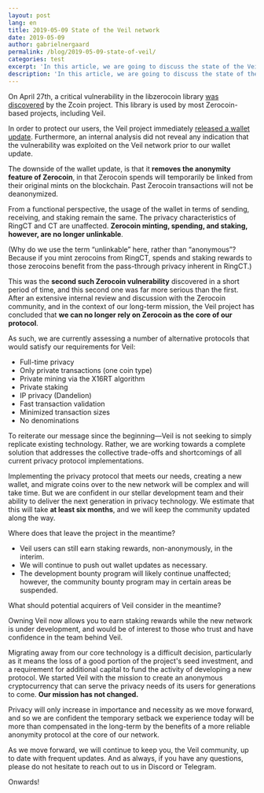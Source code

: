```yaml
---
layout: post
lang: en
title: 2019-05-09 State of the Veil network
date: 2019-05-09
author: gabrielnergaard
permalink: /blog/2019-05-09-state-of-veil/
categories: test
excerpt: 'In this article, we are going to discuss the state of the Veil network, including our decision to replace Zerocoin with a new privacy protocol.'
description: 'In this article, we are going to discuss the state of the Veil network, including our decision to replace Zerocoin with a new privacy protocol.'
---
```


On April 27th, a critical vulnerability in the libzerocoin library [was discovered](https://zcoin.io/further-disclosure-on-zerocoin-vulnerability) by the Zcoin project. This library is used by most Zerocoin-based projects, including Veil.

In order to protect our users, the Veil project immediately [released a wallet update](https://veil-project.com/news/wallet-1-0-3-0/). Furthermore, an internal analysis did not reveal any indication that the vulnerability was exploited on the Veil network prior to our wallet update.

The downside of the wallet update, is that it **removes the anonymity feature of Zerocoin**, in that Zerocoin spends will temporarily be linked from their original mints on the blockchain. Past Zerocoin transactions will not be deanonymized.

From a functional perspective, the usage of the wallet in terms of sending, receiving, and staking remain the same. The privacy characteristics of RingCT and CT are unaffected. **Zerocoin minting, spending, and staking, however, are no longer unlinkable**. 

(Why do we use the term “unlinkable” here, rather than “anonymous”? Because if you mint zerocoins from RingCT, spends and staking rewards to those zerocoins benefit from the pass-through privacy inherent in RingCT.)

This was the **second such Zerocoin vulnerability** discovered in a short period of time, and this second one was far more serious than the first. After an extensive internal review and discussion with the Zerocoin community, and in the context of our long-term mission, the Veil project has concluded that **we can no longer rely on Zerocoin as the core of our protocol**. 

As such, we are currently assessing a number of alternative protocols that would satisfy our requirements for Veil:

- Full-time privacy
- Only private transactions (one coin type)
- Private mining via the X16RT algorithm
- Private staking
- IP privacy (Dandelion)
- Fast transaction validation
- Minimized transaction sizes
- No denominations

To reiterate our message since the beginning—Veil is not seeking to simply replicate existing technology. Rather, we are working towards a complete solution that addresses the collective trade-offs and shortcomings of all current privacy protocol implementations.

Implementing the privacy protocol that meets our needs, creating a new wallet, and migrate coins over to the new network will be complex and will take time. But we are confident in our stellar development team and their ability to deliver the next generation in privacy technology. We estimate that this will take **at least six months**, and we will keep the community updated along the way.

Where does that leave the project in the meantime?

- Veil users can still earn staking rewards, non-anonymously, in the interim. 
- We will continue to push out wallet updates as necessary. 
- The development bounty program will likely continue unaffected; however, the community bounty program may in certain areas be suspended.

What should potential acquirers of Veil consider in the meantime?

Owning Veil now allows you to earn staking rewards while the new network is under development, and would be of interest to those who trust and have confidence in the team behind Veil.

Migrating away from our core technology is a difficult decision, particularly as it means the loss of a good portion of the project's seed investment, and a requirement for additional capital to fund the activity of developing a new protocol. We started Veil with the mission to create an anonymous cryptocurrency that can serve the privacy needs of its users for generations to come. **Our mission has not changed.** 

Privacy will only increase in importance and necessity as we move forward, and so we are confident the temporary setback we experience today will be more than compensated in the long-term by the benefits of a more reliable anonymity protocol at the core of our network.

As we move forward, we will continue to keep you, the Veil community, up to date with frequent updates. And as always, if you have any questions, please do not hesitate to reach out to us in Discord or Telegram.

Onwards!
